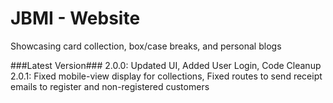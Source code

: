 # JBMI - Website
Showcasing card collection, box/case breaks, and personal blogs

###Latest Version###
2.0.0: Updated UI, Added User Login, Code Cleanup
2.0.1: Fixed mobile-view display for collections, Fixed routes to send receipt emails to register and non-registered customers
